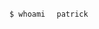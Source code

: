 ```$ whoami```
```  patrick```

<!---
patrickcarmichael/patrickcarmichael is a ✨ special ✨ repository because its `README.md` (this file) appears on your GitHub profile.
You can click the Preview link to take a look at your changes.
--->
